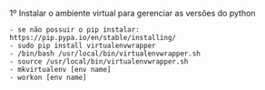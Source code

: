 1º Instalar o ambiente virtual para gerenciar as versões do python

    - se não possuir o pip instalar: https://pip.pypa.io/en/stable/installing/
    - sudo pip install virtualenvwrapper
    - /bin/bash /usr/local/bin/virtualenvwrapper.sh
    - source /usr/local/bin/virtualenvwrapper.sh
    - mkvirtualenv [env name]
    - workon [env name]